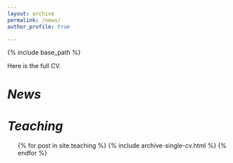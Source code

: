 ```yaml
---
layout: archive
permalink: /news/
author_profile: true

---
```


{% include base_path %}

Here is the full CV.

*News*
======


<!-- 
*Skills*
======
* Skill 1
* Skill 2
  * Sub-skill 2.1

*Publications*
======
  <ul>{% for post in site.publications %}
    {% include archive-single-cv.html %}
  {% endfor %}</ul>
  
*Talks*
======
  <ul>{% for post in site.talks %}
    {% include archive-single-talk-cv.html %}
  {% endfor %}</ul>

*Service and leadership*
======
* Currently signed in to 43 different slack teams
-->

*Teaching*
======
  <ul>{% for post in site.teaching %}
    {% include archive-single-cv.html %}
  {% endfor %}</ul>
